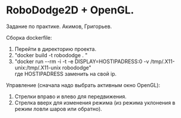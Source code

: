 # RoboDodge2D + OpenGL. 
Задание по практике. Акимов, Григорьев.  
  
Сборка dockerfile:  
1. Перейти в директорию проекта.  
2. "docker build -t robododge . "  
3. "docker run --rm  -i -t -e DISPLAY=HOSTIPADRESS:0 -v /tmp/.X11-unix:/tmp/.X11-unix robododge"  
где HOSTIPADRESS заменить на свой ip.

Управление (сначала надо выбрать активным окно OpenGL):
1. Стрелки вправо и влево для передвижения.
2. Стрелка вверх для изменения режима (из режима уклонения в режим ловли шаров или обратно).
